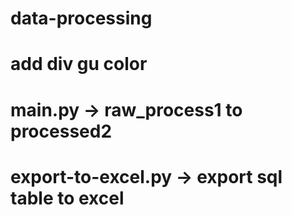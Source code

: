 # data-processing
# add div gu color
# main.py -> raw_process1 to processed2

# export-to-excel.py -> export sql table to excel